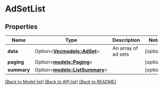 # AdSetList

## Properties

Name | Type | Description | Notes
------------ | ------------- | ------------- | -------------
**data** | Option<[**Vec<models::AdSet>**](AdSet.md)> | An array of ad sets | [optional]
**paging** | Option<[**models::Paging**](Paging.md)> |  | [optional]
**summary** | Option<[**models::ListSummary**](ListSummary.md)> |  | [optional]

[[Back to Model list]](../README.md#documentation-for-models) [[Back to API list]](../README.md#documentation-for-api-endpoints) [[Back to README]](../README.md)



